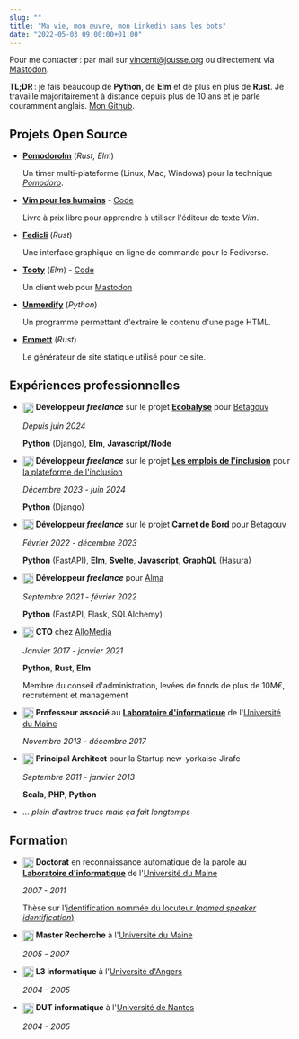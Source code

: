 ```yaml
---
slug: ""
title: "Ma vie, mon œuvre, mon Linkedin sans les bots"
date: "2022-05-03 09:00:00+01:00"
---
```


Pour me contacter : par mail sur [vincent@jousse.org](mailto:vincent@jousse.org) ou directement via [Mastodon](https://mamot.fr/@vjousse).

**TL;DR** : je fais beaucoup de **Python**, de **Elm** et de plus en plus de **Rust**. Je travaille majoritairement à distance depuis plus de 10 ans et je parle couramment anglais. [Mon Github](https://github.com).

## Projets Open Source

- **[Pomodorolm](https://github.com/vjousse/pomodorolm)** (_Rust, Elm_)

  Un timer multi-plateforme (Linux, Mac, Windows) pour la technique _[Pomodoro](https://fr.wikipedia.org/wiki/Technique_Pomodoro)_.

- **[Vim pour les humains](https://vimebook.com)** - [Code](https://github.com/vjousse/vim-for-humans-book)

  Livre à prix libre pour apprendre à utiliser l'éditeur de texte _Vim_.

- **[Fedicli](https://codeberg.org/vjousse/fedicli/)** (_Rust_)

  Une interface graphique en ligne de commande pour le Fediverse.

- **[Tooty](https://n1k0.github.io/tooty/v2/)** (_Elm_) - [Code](https://github.com/n1k0/tooty)

  Un client web pour [Mastodon](https://joinmastodon.org/)

- **[Unmerdify](https://codeberg.org/vjousse/unmerdify/)** (_Python_)

  Un programme permettant d'extraire le contenu d'une page HTML.

- **[Emmett](https://github.com/vjousse/emmett)** (_Rust_)

  Le générateur de site statique utilisé pour ce site.

## Expériences professionnelles

- <img src="/images/betagouv.png" alt="Logo Betagouv" style="width:1.2rem; height:1.2rem;border-radius:0;box-shadow:none;vertical-align:middle;"/> **Développeur _freelance_** sur le projet **[Ecobalyse](https://ecobalyse.beta.gouv.fr/)** pour [Betagouv](https://beta.gouv.fr/)

  _Depuis juin 2024_

  **Python** (Django), **Elm**, **Javascript/Node**

- <img src="/images/betagouv.png" alt="Logo Betagouv" style="width:1.2rem; height:1.2rem;border-radius:0;box-shadow:none;vertical-align:middle;"/> **Développeur _freelance_** sur le projet **[Les emplois de l'inclusion](https://emplois.inclusion.beta.gouv.fr)** pour [la plateforme de l'inclusion](https://inclusion.beta.gouv.fr/)

  _Décembre 2023 - juin 2024_

  **Python** (Django)

- <img src="/images/betagouv.png" alt="Logo Betagouv" style="width:1.2rem; height:1.2rem;border-radius:0;box-shadow:none;vertical-align:middle;"/> **Développeur _freelance_** sur le projet **[Carnet de Bord](https://beta.gouv.fr/startups/carnet.de.bord.html)** pour [Betagouv](https://beta.gouv.fr/)

  _Février 2022 - décembre 2023_

  **Python** (FastAPI), **Elm**, **Svelte**, **Javascript**, **GraphQL** (Hasura)

- <img src="/images/almapay_logo.jpg" alt="Logo Almapay" style="width:1.2rem; height:1.2rem;border-radius:0;box-shadow:none;vertical-align:middle;"/> **Développeur _freelance_** pour [Alma](https://almapay.com/)

  _Septembre 2021 - février 2022_

  **Python** (FastAPI, Flask, SQLAlchemy)

- <img src="/images/groupe_allo_media_logo.jpg" alt="Logo Allo Media" style="width:1.2rem; height:1.2rem;border-radius:0;box-shadow:none;vertical-align:middle;"/> **CTO** chez [AlloMedia](https://www.allo-media.net/)

  _Janvier 2017 - janvier 2021_

  **Python**, **Rust**, **Elm**

  Membre du conseil d'administration, levées de fonds de plus de 10M€, recrutement et management

- <img src="/images/universit_du_maine_le_mans_laval_logo.jpg" alt="Logo Université du Mans et le Laval" style="width:1.2rem; height:1.2rem;border-radius:0;box-shadow:none;vertical-align:middle;"/> **Professeur associé** au **[Laboratoire d'informatique](https://lium.univ-lemans.fr)** de l'[Université du Maine](https://www.univ-lemans.fr)

  _Novembre 2013 - décembre 2017_

- <img src="/images/jirafe_logo.png" alt="Logo Jirafe" style="width:1.2rem; height:1.2rem;border-radius:0;box-shadow:none;vertical-align:middle;"/> **Principal Architect** pour la Startup new-yorkaise Jirafe

  _Septembre 2011 - janvier 2013_

  **Scala**, **PHP**, **Python**

- _… plein d'autres trucs mais ça fait longtemps_

## Formation

- <img src="/images/universit_du_maine_le_mans_laval_logo.jpg" alt="Logo Université du Mans et le Laval" style="width:1.2rem; height:1.2rem;border-radius:0;box-shadow:none;vertical-align:middle;"/> **Doctorat** en reconnaissance automatique de la parole au **[Laboratoire d'informatique](https://lium.univ-lemans.fr)** de l'[Université du Maine](https://www.univ-lemans.fr)

  _2007 - 2011_

  Thèse sur l'[identification nommée du locuteur (_named speaker identification_)](/research)

- <img src="/images/universit_du_maine_le_mans_laval_logo.jpg" alt="Logo Université du Mans et le Laval" style="width:1.2rem; height:1.2rem;border-radius:0;box-shadow:none;vertical-align:middle;"/> **Master Recherche** à l'[Université du Maine](https://www.univ-lemans.fr)

  _2005 - 2007_

- <img src="/images/univangers_logo.jpg" alt="Logo Université d'Angers" style="width:1.2rem; height:1.2rem;border-radius:0;box-shadow:none;vertical-align:middle;"/> **L3 informatique** à l'[Université d'Angers](https://www.univ-angers.fr)

  _2004 - 2005_

- <img src="/images/universite_de_nantes_logo.jpg" alt="Logo Université de Nantes" style="width:1.2rem; height:1.2rem;border-radius:0;box-shadow:none;vertical-align:middle;"/> **DUT informatique** à l'[Université de Nantes](https://www.univ-nantes.fr/)

  _2004 - 2005_
